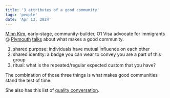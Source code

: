 ```yaml
---
title: '3 attributes of a good community'
tags: 'people'
date: 'Apr 13, 2024'
---
```


[Minn Kim](https://twitter.com/minney_cat), early-stage, community-builder, O1 Visa advocate for immigrants @ [Plymouth](https://www.plymouthstreet.com/#about) [talks](https://youtu.be/-auYFuWxjgY?si=0EZTFYAvSAHwIzD-&t=1394) about what makes a good community.

1. shared purpose: individuals have mutual influence on each other
2. shared identity: a badge you can wear to convey you are a part of this group
3. ritual: what is the repeated/regular expected custom that you have?

The combination of those three things is what makes good communities stand the test of time.

She also has this list of [quality conversation](https://minnk.notion.site/quality-conversation-9730ddf44e314989bec4c800914b0035).
